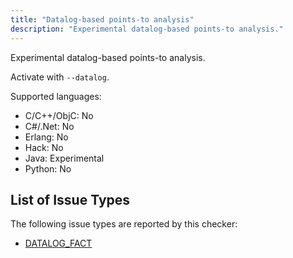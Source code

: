 ```yaml
---
title: "Datalog-based points-to analysis"
description: "Experimental datalog-based points-to analysis."
---
```


Experimental datalog-based points-to analysis.

Activate with `--datalog`.

Supported languages:

- C/C++/ObjC: No
- C#/.Net: No
- Erlang: No
- Hack: No
- Java: Experimental
- Python: No

## List of Issue Types

The following issue types are reported by this checker:

- [DATALOG_FACT](/docs/next/all-issue-types#datalog_fact)
